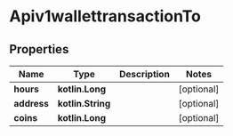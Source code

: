 
# Apiv1wallettransactionTo

## Properties
Name | Type | Description | Notes
------------ | ------------- | ------------- | -------------
**hours** | **kotlin.Long** |  |  [optional]
**address** | **kotlin.String** |  |  [optional]
**coins** | **kotlin.Long** |  |  [optional]




